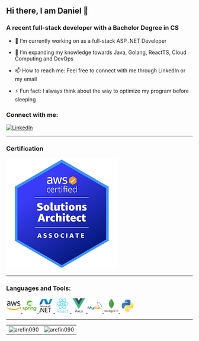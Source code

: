## Hi there, I am Daniel 👋

### A recent full-stack developer with a Bachelor Degree in CS


- 🔭 I’m currently working on as a full-stack ASP .NET Developer

- 🌱 I’m expanding my knowledge towards Java, Golang, ReactTS, Cloud Computing and DevOps

- 📫 How to reach me: Feel free to connect with me through LinkedIn or my email

- ⚡ Fun fact: I always think about the way to optimize my program before sleeping


### Connect with me:
[![LinkedIn](https://img.shields.io/badge/-LinkedIn-blue?style=flat-square&logo=linkedin&logoColor=white)](https://www.linkedin.com/in/viet-dung-tran-daniel/)

---
### Certification
[![Certification](img_1.png)](https://www.credly.com/badges/ece86762-4dbd-4e96-9f5d-c374f7dcba7c/public_url)

---

### Languages and Tools:
<p align="left"> 
  
<a href="https://aws.amazon.com" target="_blank" rel="noreferrer"> <img src="https://raw.githubusercontent.com/devicons/devicon/master/icons/amazonwebservices/amazonwebservices-original-wordmark.svg" alt="aws" width="40" height="40"/> </a> 
<a href="https://www.spring.io/" target="_blank" rel="noreferrer"> <img src="https://raw.githubusercontent.com/devicons/devicon/refs/heads/master/icons/spring/spring-original-wordmark.svg" alt="mongodb" width="40" height="40"/> </a>
  <a href="https://dotnet.microsoft.com/" target="_blank" rel="noreferrer"> <img src="https://raw.githubusercontent.com/devicons/devicon/master/icons/dot-net/dot-net-original-wordmark.svg" alt="dotnet" width="40" height="40"/> </a> 
  <a href="https://reactjs.org/" target="_blank" rel="noreferrer"> <img src="https://raw.githubusercontent.com/devicons/devicon/master/icons/react/react-original-wordmark.svg" alt="react" width="40" height="40"/> </a> 
  <a href="https://vuejs.org/" target="_blank" rel="noreferrer"> <img src="https://raw.githubusercontent.com/devicons/devicon/master/icons/vuejs/vuejs-original-wordmark.svg" alt="vuejs" width="40" height="40"/> </a>
    <a href="https://www.mysql.com/" target="_blank" rel="noreferrer"> <img src="https://raw.githubusercontent.com/devicons/devicon/refs/heads/master/icons/mysql/mysql-original-wordmark.svg" alt="mongodb" width="40" height="40"/> </a>
  <a href="https://www.mongodb.com/" target="_blank" rel="noreferrer"> <img src="https://raw.githubusercontent.com/devicons/devicon/master/icons/mongodb/mongodb-original-wordmark.svg" alt="mongodb" width="40" height="40"/> </a> 
  <a href="https://www.python.org" target="_blank" rel="noreferrer"> <img src="https://raw.githubusercontent.com/devicons/devicon/master/icons/python/python-original.svg" alt="python" width="40" height="40"/> </a>
</p>

---

<div align="center">
  <table>
    <tr>
      <td>
        <img align="center" src="https://github-readme-stats.vercel.app/api?username=VietDungTran0412&show_icons=true&locale=en&theme=dark" alt="arefin090" />
      </td>
      <td>
        <img align="center" src="https://github-readme-stats.vercel.app/api/top-langs?username=VietDungTran0412&show_icons=true&locale=en&layout=compact&theme=dark" alt="arefin090" />
      </td>
    </tr>
  </table>
</div>
